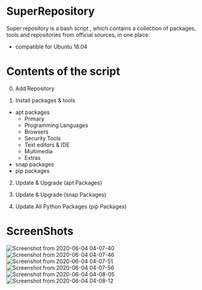 # SuperRepository
Super repository is a bash script , which contains a collection of packages, tools and repositories from official sources, in one place.
- compatible for Ubuntu 18.04

# Contents of the script

0. Add Repository

1. Install packages & tools
  - apt packages
    - Primary
    - Programming Languages
    - Browsers
    - Security Tools
    - Text editors & IDE
    - Multimedia
    - Extras
  - snap packages
  - pip packages  

2. Update & Upgrade (apt Packages)

3. Update & Upgrade (snap Packages)

4. Update All Python Packages (pip Packages)

# ScreenShots
![Screenshot from 2020-06-04 04-07-40](https://user-images.githubusercontent.com/34133187/83703768-0e263680-a619-11ea-81b9-e235263d9a5c.png)
![Screenshot from 2020-06-04 04-07-46](https://user-images.githubusercontent.com/34133187/83703771-0f576380-a619-11ea-8326-32a3060e174d.png)
![Screenshot from 2020-06-04 04-07-51](https://user-images.githubusercontent.com/34133187/83703774-0feffa00-a619-11ea-9d3f-2304c4f176ba.png)
![Screenshot from 2020-06-04 04-07-56](https://user-images.githubusercontent.com/34133187/83703775-10889080-a619-11ea-96e9-f94376d12fdf.png)
![Screenshot from 2020-06-04 04-08-05](https://user-images.githubusercontent.com/34133187/83703776-11212700-a619-11ea-9e4c-e86a7af73886.png)
![Screenshot from 2020-06-04 04-08-12](https://user-images.githubusercontent.com/34133187/83703778-11b9bd80-a619-11ea-9299-f78da765fdf0.png)
